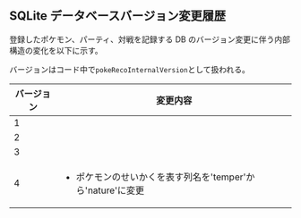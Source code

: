 ## SQLite データベースバージョン変更履歴

登録したポケモン、パーティ、対戦を記録する DB のバージョン変更に伴う内部構造の変化を以下に示す。

バージョンはコード中で`pokeRecoInternalVersion`として扱われる。

| バージョン | 変更内容                                                                   |
| ---------- | -------------------------------------------------------------------------- |
| 1          |                                                                            |
| 2          |                                                                            |
| 3          |                                                                            |
| 4          | <ul><li>ポケモンのせいかくを表す列名を'temper'から'nature'に変更</li></ul> |
